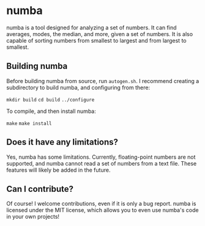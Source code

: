 # numba

numba is a tool designed for analyzing a set of numbers. It can find averages, modes, the median, and more, given a set of numbers. It is also capable of sorting numbers from smallest to largest and from largest to smallest.

## Building numba

Before building numba from source, run `autogen.sh`. I recommend creating a subdirectory to build numba, and configuring from there:

`mkdir build`
`cd build`
`../configure`

To compile, and then install numba:

`make`
`make install`

## Does it have any limitations?

Yes, numba has some limitations. Currently, floating-point numbers are not supported, and numba cannot read a set of numbers from a text file. These features will likely be added in the future.

## Can I contribute?

Of course! I welcome contributions, even if it is only a bug report. numba is licensed under the MIT license, which allows you to even use numba's code in your own projects!